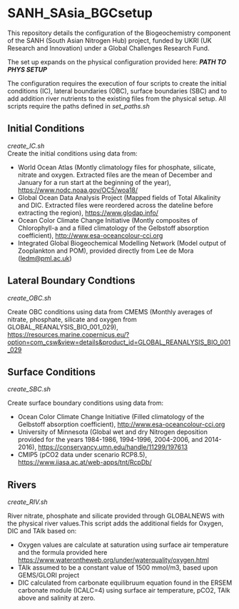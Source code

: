 # SANH_SAsia_BGCsetup

This repository details the configuration of the Biogeochemistry component of the SANH (South Asian Nitrogen Hub) project, funded by UKRI (UK Research and Innovation) under a Global Challenges Research Fund.

The set up expands on the physical configuration provided here: *****PATH TO PHYS SETUP*****

The configuration requires the execution of four scripts to create the initial conditions (IC), lateral boundaries (OBC), surface boundaries (SBC) and to add addition river nutrients to the existing files from the physical setup. All scripts require the paths defined in *set_paths.sh*

## Initial Conditions
*create_IC.sh*  
Create the initial conditions using data from:  
- World Ocean Atlas (Montly climatology files for phosphate, silicate, nitrate and oxygen. Extracted files are the mean of December and January for a run start at the beginning of the year), https://www.nodc.noaa.gov/OC5/woa18/  
- Global Ocean Data Analysis Project (Mapped fields of Total Alkalinity and DIC. Extracted files were reordered across the dateline before extracting the region), https://www.glodap.info/  
- Ocean Color Climate Change Initiative (Montly composites of Chlorophyll-a and a filled climatology of the Gelbstoff absorption coefficient), http://www.esa-oceancolour-cci.org  
- Integrated Global Biogeochemical Modelling Network (Model output of Zooplankton and POM), provided directly from Lee de Mora (ledm@pml.ac.uk)  

## Lateral Boundary Condtions
*create_OBC.sh*  

Create OBC conditions using data from CMEMS (Monthly averages of nitrate, phosphate, silicate and oxygen from GLOBAL_REANALYSIS_BIO_001_029), https://resources.marine.copernicus.eu/?option=com_csw&view=details&product_id=GLOBAL_REANALYSIS_BIO_001_029


## Surface Conditions
*create_SBC.sh*  

Create surface boundary conditions using data from:  
- Ocean Color Climate Change Initiative (Filled climatology of the Gelbstoff absorption coefficient), http://www.esa-oceancolour-cci.org  
- University of Minnesota (Global wet and dry Nitrogen deposition provided for the years 1984-1986, 1994-1996, 2004-2006, and 2014-2016), https://conservancy.umn.edu/handle/11299/197613  
- CMIP5 (pCO2 data under scenario RCP8.5), https://www.iiasa.ac.at/web-apps/tnt/RcpDb/  

## Rivers
*create_RIV.sh*  

River nitrate, phosphate and silicate provided through GLOBALNEWS with the physical river values.This script adds the additional fields for Oxygen, DIC and TAlk based on:  
- Oxygen values are calculate at saturation using surface air temperature and the formula provided here https://www.waterontheweb.org/under/waterquality/oxygen.html  
- TAlk assumed to be a constant value of 1500 mmol/m3, based upon GEMS/GLORI project
- DIC calculated from carbonate equilibruum equation found in the ERSEM carbonate module (ICALC=4) using surface air temperature, pCO2, TAlk above and salinity at zero.  




